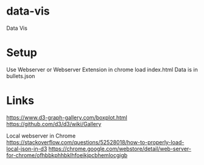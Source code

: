 # data-vis
Data Vis

# Setup
Use Webserver or Webserver Extension in chrome
load index.html
Data is in bullets.json


# Links
https://www.d3-graph-gallery.com/boxplot.html
https://github.com/d3/d3/wiki/Gallery

Local webserver in Chrome
https://stackoverflow.com/questions/52528018/how-to-properly-load-local-json-in-d3
https://chrome.google.com/webstore/detail/web-server-for-chrome/ofhbbkphhbklhfoeikjpcbhemlocgigb
